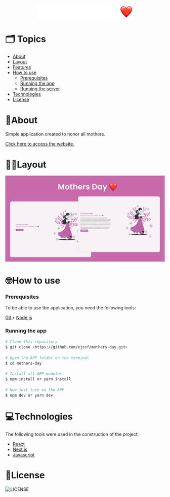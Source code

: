 <div align="center">
  <img src="./.github/assets/Logo.png" width="300px" />
</div>

  # 🗂️ Topics
   * <a href="#About"> About</a>
   * <a href="#Layout"> Layout</a>
   * <a href="#Features"> Features</a>
   * <a href="#How-to-use"> How to use</a>
      * <a href="#Prerequisites"> Prerequisites</a>
      * <a href="#Running-the-app"> Running the app</a>
      * <a href="#Running-the-server"> Running the server</a>
   * <a href="#Technologies"> Technologies</a>
   * <a href="#License"> License</a>

  <h1 id="About">🌱About</h1>
  <p>Simple application created to honor all mothers.</p>
  <a href="https://mothers-day-gamma.vercel.app">Click here to access the website.</a>

  <h1 id="Layout">💅🏻Layout</h1>
  <img src="./.github/assets/Card.png"/>

  <h1 id="How-to-use">🤓How to use</h1>

  <h3 id="Prerequisites">Prerequisites</h3>

  <p>To be able to use the application, you need the following tools: </p>
  <a href="https://git-scm.com"> Git </a> •
  <a href="https://nodejs.org/en/"> Node.js </a> 

  <h3 id="Running-the-app">Running the app</h3>

  ```bash
  # Clone this repository
  $ git clone <https://github.com/ejscf/mothers-day.git>

  # Open the APP folder on the terminal
  $ cd mothers-day

  # Install all APP modules
  $ npm install or yarn install

  # Now just turn on the APP
  $ npm dev or yarn dev
  ```

  <h1 id="Technologies">💻Technologies</h1>

  <p>The following tools were used in the construction of the project:</p>

  - <a href="https://pt-br.reactjs.org">React</a>
  - <a href="https://nextjs.org">Next.js</a>
  - <a href="https://www.typescriptlang.org/">Javascript</a>

  <h1 id="License">📜License</h1>

  ![LICENSE](https://img.shields.io/static/v1?label=LICENSE&message=MIT&color=32b768&logo=rocket-chat) 
